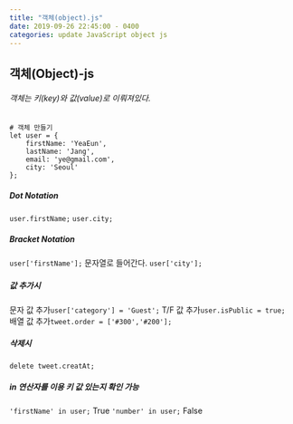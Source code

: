 ```yaml
---
title: "객체(object).js"
date: 2019-09-26 22:45:00 - 0400
categories: update JavaScript object js
---
```


## 객체(Object)-js

###### 객체는 키(key)와 값(value)로 이뤄져있다.

```
# 객체 만들기
let user = {
	firstName: 'YeaEun',
    lastName: 'Jang',
    email: 'ye@gmail.com',
    city: 'Seoul'
};
```

##### Dot Notation
`user.firstName;`
`user.city;`

##### Bracket Notation
`user['firstName'];` 문자열로 들어간다.
`user['city'];`

##### 값 추가시
문자 값 추가`user['category'] = 'Guest';`
T/F 값 추가`user.isPublic = true;`
배열 값 추가`tweet.order = ['#300','#200'];`

##### 삭제시
`delete tweet.creatAt;`

##### in 연산자를 이용 키 값 있는지 확인 가능
`'firstName' in user;` True
`'number' in user;`    False
